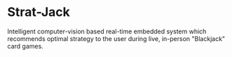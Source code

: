 # Strat-Jack
Intelligent computer-vision based real-time embedded system which recommends optimal strategy to the user during live, in-person "Blackjack" card games.
